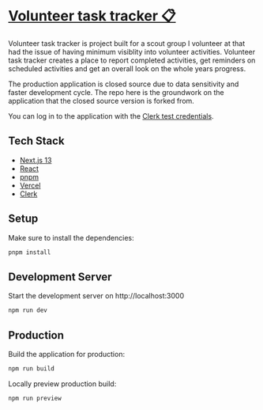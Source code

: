 # [Volunteer task tracker 📋](https://volunteer-task-tracker.vercel.app)

Volunteer task tracker is project built for a scout group I volunteer at that had the issue of having minimum visiblity into volunteer activities. Volunteer task tracker creates a place to report completed activities, get reminders on scheduled activities and get an overall look on the whole years progress.

The production application is closed source due to data sensitivity and faster development cycle. The repo here is the groundwork on the application that the closed source version is forked from.

You can log in to the application with the [Clerk test credentials](https://clerk.com/docs/testing/test-emails-and-phones).

## Tech Stack

- [Next.js 13](https://nextjs.org/)
- [React](https://react.dev/)
- [pnpm](https://pnpm.io/)
- [Vercel](https://www.vercel.com/)
- [Clerk](https://clerk.com)

## Setup

Make sure to install the dependencies:

```bash
pnpm install
```

## Development Server

Start the development server on http://localhost:3000

```bash
npm run dev
```

## Production

Build the application for production:

```bash
npm run build
```

Locally preview production build:

```bash
npm run preview
```
